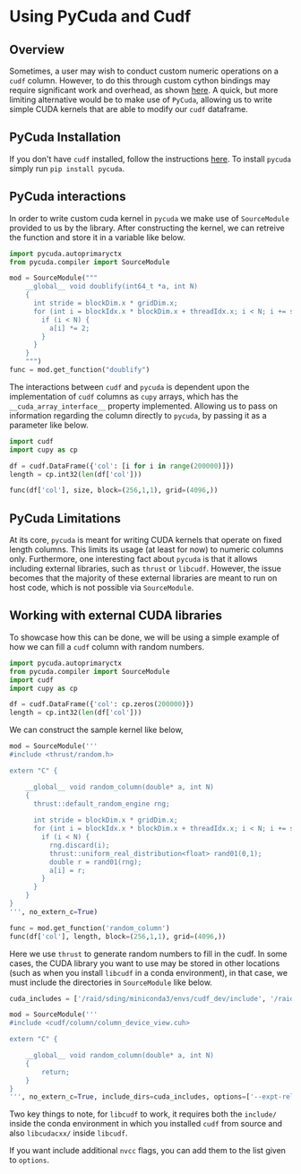 # Using PyCuda and Cudf
## Overview
Sometimes, a user may wish to conduct custom numeric operations on a `cudf` column. However, to do this through custom cython bindings may require significant work and overhead, as shown [here](https://github.com/rapidsai/rapids-examples/tree/main/shareable-dataframes). A quick, but more limiting alternative would be to make use of `PyCuda`, allowing us to write simple CUDA kernels that are able to modify our `cudf` dataframe.

## PyCuda Installation
If you don't have `cudf` installed, follow the instructions [here](https://github.com/rapidsai/cudf). To install `pycuda` simply run `pip install pycuda`.

## PyCuda interactions
In order to write custom cuda kernel in `pycuda` we make use of `SourceModule` provided to us by the library. After constructing the kernel, we can retreive the function and store it in a variable like below.
```python
import pycuda.autoprimaryctx
from pycuda.compiler import SourceModule

mod = SourceModule("""
    __global__ void doublify(int64_t *a, int N)
    {
      int stride = blockDim.x * gridDim.x;
      for (int i = blockIdx.x * blockDim.x + threadIdx.x; i < N; i += stride) {
        if (i < N) {
          a[i] *= 2;
        }
      }
    }
    """)
func = mod.get_function("doublify")
```
The interactions between `cudf` and `pycuda` is dependent upon the implementation of `cudf` columns as `cupy` arrays, which has the `__cuda_array_interface__` property implemented. Allowing us to pass on information regarding the column directly to `pycuda`, by passing it as a parameter like below.
```python
import cudf
import cupy as cp

df = cudf.DataFrame({'col': [i for i in range(200000)]})
length = cp.int32(len(df['col']))

func(df['col'], size, block=(256,1,1), grid=(4096,))
```

## PyCuda Limitations
At its core, `pycuda` is meant for writing CUDA kernels that operate on fixed length columns. This limits its usage (at least for now) to numeric columns only. Furthermore, one interesting fact about `pycuda` is that it allows including external libraries, such as `thrust` or `libcudf`. However, the issue becomes that the majority of these external libraries are meant to run on host code, which is not possible via `SourceModule`.

## Working with external CUDA libraries
To showcase how this can be done, we will be using a simple example of how we can fill a `cudf` column with random numbers.

```python
import pycuda.autoprimaryctx
from pycuda.compiler import SourceModule
import cudf
import cupy as cp

df = cudf.DataFrame({'col': cp.zeros(200000)})
length = cp.int32(len(df['col']))
```
We can construct the sample kernel like below,
```python
mod = SourceModule('''
#include <thrust/random.h>

extern "C" {

    __global__ void random_column(double* a, int N)
    {
      thrust::default_random_engine rng;
      
      int stride = blockDim.x * gridDim.x;
      for (int i = blockIdx.x * blockDim.x + threadIdx.x; i < N; i += stride) {
        if (i < N) {
          rng.discard(i);
          thrust::uniform_real_distribution<float> rand01(0,1);
          double r = rand01(rng);
          a[i] = r;
        }
      }
    }
}
''', no_extern_c=True)

func = mod.get_function('random_column')
func(df['col'], length, block=(256,1,1), grid=(4096,))
```
Here we use `thrust` to generate random numbers to fill in the cudf. In some cases, the CUDA library you want to use may be stored in other locations (such as when you install `libcudf` in a conda environment), in that case, we must include the directories in `SourceModule` like below.
```python
cuda_includes = ['/raid/sding/miniconda3/envs/cudf_dev/include', '/raid/sding/miniconda3/envs/cudf_dev/include/libcudf/libcudacxx']

mod = SourceModule('''
#include <cudf/column/column_device_view.cuh>

extern "C" {

    __global__ void random_column(double* a, int N)
    {
        return;
    }
}
''', no_extern_c=True, include_dirs=cuda_includes, options=['--expt-relaxed-constexpr'])
```
Two key things to note, for `libcudf` to work, it requires both the `include/` inside the conda environment in which you installed `cudf` from source and also `libcudacxx/` inside `libcudf`. 

If you want include additional `nvcc` flags, you can add them to the list given to `options`.


